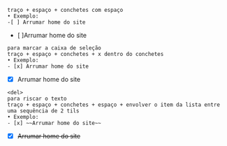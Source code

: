 ```
traço + espaço + conchetes com espaço
• Exemplo:
-[ ] Arrumar home do site
```
- [ ]Arrumar home do site


```
para marcar a caixa de seleção
traço + espaço + conchetes + x dentro do conchetes
• Exemplo:
- [x] Arrumar home do site
```
- [x] Arrumar home do site


```
<del>
para riscar o texto
traço + espaço + conchetes + espaço + envolver o item da lista entre uma sequência de 2 tils
• Exemplo:
- [x] ~~Arrumar home do site~~
```
- [x] ~~Arrumar home do site~~